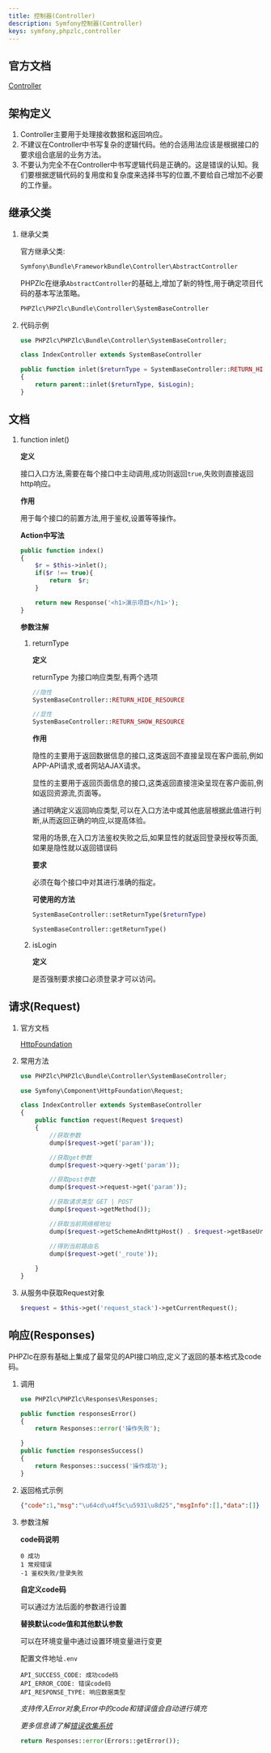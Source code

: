 ```yaml
---
title: 控制器(Controller)
description: Symfony控制器(Controller) 
keys: symfony,phpzlc,controller
---
```


## 官方文档

[Controller](https://symfony.com/doc/4.4/controller.html)

## 架构定义

1. Controller主要用于处理接收数据和返回响应。
2. 不建议在Controller中书写复杂的逻辑代码。他的合适用法应该是根据接口的要求组合底层的业务方法。
3. 不要认为完全不在Controller中书写逻辑代码是正确的。这是错误的认知。我们要根据逻辑代码的复用度和复杂度来选择书写的位置,不要给自己增加不必要的工作量。

## 继承父类

1. 继承父类
    
    官方继承父类: 
    
    ```php
    Symfony\Bundle\FrameworkBundle\Controller\AbstractController
    ```
   
    PHPZlc在继承`AbstractController`的基础上,增加了新的特性,用于确定项目代码的基本写法策略。
    
    ```php
    PHPZlc\PHPZlc\Bundle\Controller\SystemBaseController
    ```
   
2. 代码示例

    ```php
    use PHPZlc\PHPZlc\Bundle\Controller\SystemBaseController;
    
    class IndexController extends SystemBaseController
    
    public function inlet($returnType = SystemBaseController::RETURN_HIDE_RESOURCE, $isLogin = true)
    {
        return parent::inlet($returnType, $isLogin);
    }
    ```

## 文档

1. function inlet()

    **定义**
    
    接口入口方法,需要在每个接口中主动调用,成功则返回`true`,失败则直接返回http响应。
    
    **作用**
    
    用于每个接口的前置方法,用于鉴权,设置等等操作。
    
    **Action中写法**
    
    ```php
    public function index()
    {
        $r = $this->inlet();
        if($r !== true){
            return  $r;
        }

        return new Response('<h1>演示项目</h1>');
    }
    ```
   
   **参数注解**
   
   1. returnType
   
       **定义**
       
       returnType 为接口响应类型,有两个选项
       
       ```php
       //隐性
       SystemBaseController::RETURN_HIDE_RESOURCE
       ````
       ```php
       //显性
       SystemBaseController::RETURN_SHOW_RESOURCE
       ```
       
       **作用**
       
       隐性的主要用于返回数据信息的接口,这类返回不直接呈现在客户面前,例如APP-API请求,或者网站AJAX请求。
       
       显性的主要用于返回页面信息的接口,这类返回直接渲染呈现在客户面前,例如返回资源流,页面等。
       
       通过明确定义返回响应类型,可以在入口方法中或其他底层根据此值进行判断,从而返回正确的响应,以提高体验。
       
       常用的场景,在入口方法鉴权失败之后,如果显性的就返回登录授权等页面,如果是隐性就以返回错误码
       
       **要求**
       
       必须在每个接口中对其进行准确的指定。
       
       **可使用的方法**  
       
       ```php
       SystemBaseController::setReturnType($returnType)
       
       SystemBaseController::getReturnType()
       ```
      
   2. isLogin
   
       **定义**
      
       是否强制要求接口必须登录才可以访问。
   
  

## 请求(Request)

1. 官方文档

    [HttpFoundation](https://symfony.com/doc/4.4/components/http_foundation.html)

2. 常用方法

    ```php
    use PHPZlc\PHPZlc\Bundle\Controller\SystemBaseController;
    
    use Symfony\Component\HttpFoundation\Request;
    
    class IndexController extends SystemBaseController
    {
        public function request(Request $request)
        {
            //获取参数
            dump($request->get('param'));
    
            //获取get参数
            dump($request->query->get('param'));
    
            //获取post参数
            dump($request->request->get('param'));
    
            //获取请求类型 GET | POST
            dump($request->getMethod());
    
            //获取当前网络根地址
            dump($request->getSchemeAndHttpHost() . $request->getBaseUrl());
    
            //得到当前路由名
            dump($request->get('_route'));
            
        }
    }
    ```
3. 从服务中获取Request对象

    ```php
    $request = $this->get('request_stack')->getCurrentRequest();
    ```

## 响应(Responses)

PHPZlc在原有基础上集成了最常见的API接口响应,定义了返回的基本格式及code码。

1. 调用

    ```php
    use PHPZlc\PHPZlc\Responses\Responses;
    
    public function responsesError()
    {
        return Responses::error('操作失败');
    
    }
    public function responsesSuccess()
    {
        return Responses::success('操作成功');
    }
    ```

2. 返回格式示例

    ```json
    {"code":1,"msg":"\u64cd\u4f5c\u5931\u8d25","msgInfo":[],"data":[]}
    ```

3. 参数注解

   **code码说明**

   ```text
   0 成功
   1 常规错误
   -1 鉴权失败/登录失败
   ```

   **自定义code码**

   可以通过方法后面的参数进行设置

   **替换默认code值和其他默认参数**
  
   可以在环境变量中通过设置环境变量进行变更
    
   配置文件地址`.env`

   ```text
   API_SUCCESS_CODE: 成功code码
   API_ERROR_CODE: 错误code码
   API_RESPONSE_TYPE: 响应数据类型
   ```

   _支持传入Error对象,Error中的code和错误值会自动进行填充_
  
   _更多信息请了解[错误收集系统](/phpzlc/error.markdown)_
  
   ```php
   return Responses::error(Errors::getError());
   ```
 